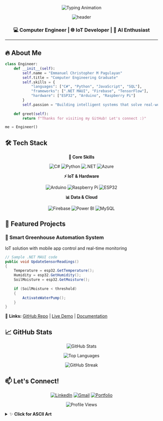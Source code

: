 <div align="center">
  <img src="https://readme-typing-svg.herokuapp.com?font=Fira+Code&pause=1000&color=00F718&width=600&lines=Hello+World!+I'm+Emmanuel+Christopher+M+Pagulayan" alt="Typing Animation" />
  
  ![header](https://capsule-render.vercel.app/api?type=waving&color=gradient&height=120&section=header&text=Emmanuel%20Christopher%20M%20Pagulayan&fontSize=30&fontAlignY=35&animation=fadeIn)
  <h3>💻 Computer Engineer | 🌐 IoT Developer | 🤖 AI Enthusiast</h3>
</div>

---

## 🔥 **About Me**

```python
class Engineer:
    def __init__(self):
        self.name = "Emmanuel Christopher M Pagulayan"
        self.title = "Computer Engineering Graduate"
        self.skills = {
            "languages": ["C#", "Python", "JavaScript", "SQL"],
            "frameworks": [".NET MAUI", "Firebase", "TensorFlow"],
            "hardware": ["ESP32", "Arduino", "Raspberry Pi"]
        }
        self.passion = "Building intelligent systems that solve real-world problems"
    
    def greet(self):
        return f"Thanks for visiting my GitHub! Let's connect :)"

me = Engineer()
```

## **🛠 Tech Stack**

<div align="center">

**🧠 Core Skills**

![C#](https://img.shields.io/badge/C%23-239120?style=for-the-badge&logo=c-sharp&logoColor=white) ![Python](https://img.shields.io/badge/Python-3776AB?style=for-the-badge&logo=python&logoColor=white) ![.NET](https://img.shields.io/badge/.NET-512BD4?style=for-the-badge&logo=.net&logoColor=white) ![Azure](https://img.shields.io/badge/Azure-0089D6?style=for-the-badge&logo=microsoft-azure&logoColor=white)

**⚡ IoT & Hardware**

![Arduino](https://img.shields.io/badge/Arduino-00979D?style=for-the-badge&logo=arduino&logoColor=white) ![Raspberry Pi](https://img.shields.io/badge/Raspberry%20Pi-A22846?style=for-the-badge&logo=raspberry-pi&logoColor=white) ![ESP32](https://img.shields.io/badge/ESP32-E7352C?style=for-the-badge&logo=espressif&logoColor=white)

**📊 Data & Cloud**

![Firebase](https://img.shields.io/badge/Firebase-FFCA28?style=for-the-badge&logo=firebase&logoColor=black) ![Power BI](https://img.shields.io/badge/Power_BI-F2C811?style=for-the-badge&logo=powerbi&logoColor=black) ![MySQL](https://img.shields.io/badge/MySQL-4479A1?style=for-the-badge&logo=mysql&logoColor=white)

</div>

## **🌟 Featured Projects**

### **🌿 Smart Greenhouse Automation System**
IoT solution with mobile app control and real-time monitoring

```csharp
// Sample .NET MAUI code
public void UpdateSensorReadings()
{
    Temperature = esp32.GetTemperature();
    Humidity = esp32.GetHumidity();
    SoilMoisture = esp32.GetMoisture();
    
    if (SoilMoisture < threshold) 
    {
        ActivateWaterPump();
    }
}
```

🔗 **Links:** [GitHub Repo](#) | [Live Demo](#) | [Documentation](#)

## **📈 GitHub Stats**

<div align="center">

![GitHub Stats](https://github-readme-stats.vercel.app/api?username=EmmanueGit&show_icons=true&theme=radical&hide_border=true)

![Top Languages](https://github-readme-stats.vercel.app/api/top-langs/?username=EmmanueGit&layout=compact&theme=radical&hide_border=true)

![GitHub Streak](https://streak-stats.demolab.com/?user=EmmanueGit&theme=radical&hide_border=true)

</div>

## **📫 Let's Connect!**

<div align="center">

[![LinkedIn](https://img.shields.io/badge/LinkedIn-0077B5?style=for-the-badge&logo=linkedin&logoColor=white)](#) [![Gmail](https://img.shields.io/badge/Gmail-D14836?style=for-the-badge&logo=gmail&logoColor=white)](#) [![Portfolio](https://img.shields.io/badge/Portfolio-%23000000.svg?style=for-the-badge&logo=firefox&logoColor=%23FF7139)](#)

</div>

<div align="center">

![Profile Views](https://komarev.com/ghpvc/?username=EmmanueGit&label=Profile+Views&color=blueviolet&style=flat)

</div>

<details>
<summary>✨ <b>Click for ASCII Art</b></summary>

```
  _____                              _   
 | ____|_ __ ___  _ __ ___   __ _ _ __| | 
 |  _| | '_ ` _ \| '_ ` _ \ / _` | '__| | 
 | |___| | | | | | | | | | | (_| | |  |_| 
 |_____|_| |_| |_|_| |_| |_|\__,_|_|  (_) 
```

</details>
